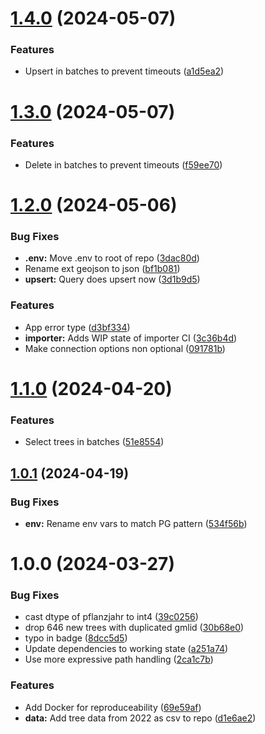 # [1.4.0](https://github.com/technologiestiftung/giessdenkiez-de-tree-data/compare/v1.3.0...v1.4.0) (2024-05-07)


### Features

* Upsert in batches to prevent timeouts ([a1d5ea2](https://github.com/technologiestiftung/giessdenkiez-de-tree-data/commit/a1d5ea2b925b2e34779df614c8fd064db4cbc24d))

# [1.3.0](https://github.com/technologiestiftung/giessdenkiez-de-tree-data/compare/v1.2.0...v1.3.0) (2024-05-07)


### Features

* Delete in batches to prevent timeouts ([f59ee70](https://github.com/technologiestiftung/giessdenkiez-de-tree-data/commit/f59ee706eb4fe7c69f47e1db4cb9735c3c44c389))

# [1.2.0](https://github.com/technologiestiftung/giessdenkiez-de-tree-data/compare/v1.1.0...v1.2.0) (2024-05-06)


### Bug Fixes

* **.env:** Move .env to root of repo ([3dac80d](https://github.com/technologiestiftung/giessdenkiez-de-tree-data/commit/3dac80d65d7148aa28c731ba8f22bbb1aa541e04))
* Rename ext geojson to json ([bf1b081](https://github.com/technologiestiftung/giessdenkiez-de-tree-data/commit/bf1b081881dbbe406e70f4b0ccf0e47fb344f7f8))
* **upsert:** Query does upsert now ([3d1b9d5](https://github.com/technologiestiftung/giessdenkiez-de-tree-data/commit/3d1b9d5dd51bdbc0fdd3e65023f25432c3142ad9))


### Features

* App error type ([d3bf334](https://github.com/technologiestiftung/giessdenkiez-de-tree-data/commit/d3bf334a910245fd227ef8840f5bf3ca82354814))
* **importer:** Adds WIP state of importer CI ([3c36b4d](https://github.com/technologiestiftung/giessdenkiez-de-tree-data/commit/3c36b4d5cc9692e1b8c50de7af63e86173c811c0))
* Make connection options non optional ([091781b](https://github.com/technologiestiftung/giessdenkiez-de-tree-data/commit/091781b7f06d158e9ae7c502ac6b1d68c6cd7777))

# [1.1.0](https://github.com/technologiestiftung/giessdenkiez-de-tree-data/compare/v1.0.1...v1.1.0) (2024-04-20)


### Features

* Select trees in batches ([51e8554](https://github.com/technologiestiftung/giessdenkiez-de-tree-data/commit/51e8554a5667e127f2a84007b08f1b25dd8f490b))

## [1.0.1](https://github.com/technologiestiftung/giessdenkiez-de-tree-data/compare/v1.0.0...v1.0.1) (2024-04-19)


### Bug Fixes

* **env:** Rename env vars to match PG pattern ([534f56b](https://github.com/technologiestiftung/giessdenkiez-de-tree-data/commit/534f56b007d6664cd982038493160fd0d7db2074))

# 1.0.0 (2024-03-27)


### Bug Fixes

* cast dtype of pflanzjahr to int4 ([39c0256](https://github.com/technologiestiftung/giessdenkiez-de-tree-data/commit/39c02569934342b1f61b4c65bc68cc55cd90665b))
* drop 646 new trees with duplicated gmlid ([30b68e0](https://github.com/technologiestiftung/giessdenkiez-de-tree-data/commit/30b68e028a361da950bdb48123785598662012cb))
* typo in badge ([8dcc5d5](https://github.com/technologiestiftung/giessdenkiez-de-tree-data/commit/8dcc5d5067536bf69b165dd871d832d54c774451))
* Update dependencies to working state ([a251a74](https://github.com/technologiestiftung/giessdenkiez-de-tree-data/commit/a251a7433e9c21855eff61fd69e4ce66de22e851))
* Use more expressive path handling ([2ca1c7b](https://github.com/technologiestiftung/giessdenkiez-de-tree-data/commit/2ca1c7b57493226ef9f00b1b0c55b665865544f0))


### Features

* Add Docker for reproduceability ([69e59af](https://github.com/technologiestiftung/giessdenkiez-de-tree-data/commit/69e59afc59a577a8fec93b6d58cf16d2ac1a556b))
* **data:** Add tree data from 2022 as csv to repo ([d1e6ae2](https://github.com/technologiestiftung/giessdenkiez-de-tree-data/commit/d1e6ae24854bc338bce094bdfb850e8c473681d7))
